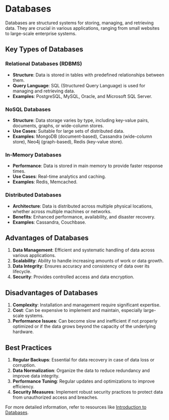 # Databases

Databases are structured systems for storing, managing, and retrieving data. They are crucial in various applications, ranging from small websites to large-scale enterprise systems.

## Key Types of Databases

### Relational Databases (RDBMS)
- **Structure**: Data is stored in tables with predefined relationships between them.
- **Query Language**: SQL (Structured Query Language) is used for managing and retrieving data.
- **Examples**: PostgreSQL, MySQL, Oracle, and Microsoft SQL Server.

### NoSQL Databases
- **Structure**: Data storage varies by type, including key-value pairs, documents, graphs, or wide-column stores.
- **Use Cases**: Suitable for large sets of distributed data.
- **Examples**: MongoDB (document-based), Cassandra (wide-column store), Neo4j (graph-based), Redis (key-value store).

### In-Memory Databases
- **Performance**: Data is stored in main memory to provide faster response times.
- **Use Cases**: Real-time analytics and caching.
- **Examples**: Redis, Memcached.

### Distributed Databases
- **Architecture**: Data is distributed across multiple physical locations, whether across multiple machines or networks.
- **Benefits**: Enhanced performance, availability, and disaster recovery.
- **Examples**: Cassandra, Couchbase.

## Advantages of Databases

1. **Data Management**: Efficient and systematic handling of data across various applications.
2. **Scalability**: Ability to handle increasing amounts of work or data growth.
3. **Data Integrity**: Ensures accuracy and consistency of data over its lifecycle.
4. **Security**: Provides controlled access and data encryption.

## Disadvantages of Databases

1. **Complexity**: Installation and management require significant expertise.
2. **Cost**: Can be expensive to implement and maintain, especially large-scale systems.
3. **Performance Issues**: Can become slow and inefficient if not properly optimized or if the data grows beyond the capacity of the underlying hardware.

## Best Practices

1. **Regular Backups**: Essential for data recovery in case of data loss or corruption.
2. **Data Normalization**: Organize the data to reduce redundancy and improve data integrity.
3. **Performance Tuning**: Regular updates and optimizations to improve efficiency.
4. **Security Measures**: Implement robust security practices to protect data from unauthorized access and breaches.

For more detailed information, refer to resources like [Introduction to Databases](https://en.wikipedia.org/wiki/Database).
